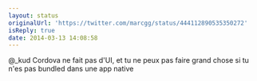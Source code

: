 ```yaml
---
layout: status
originalUrl: 'https://twitter.com/marcgg/status/444112890535350272'
isReply: true
date: 2014-03-13 14:08:58
---
```


@_kud Cordova ne fait pas d'UI, et tu ne peux pas faire grand chose si tu n'es pas bundled dans une app native
